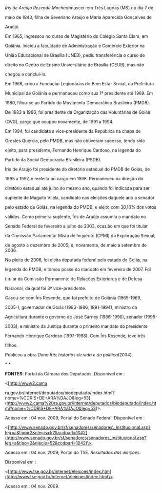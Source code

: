 

 



*Íris de Araújo Rezende Machado*nasceu em Três Lagoas (MS) no dia 7 de

maio de 1943, filha de Severiano Araújo e Maria Aparecida Gonçalves de

Araújo.



Em 1965, ingressou no curso de Magistério do Colégio Santa Clara, em

Goiânia. Iniciou a faculdade de Administração e Comércio Exterior na

União Educacional de Brasília (UNEB), pediu transferência o curso de

direito no Centro de Ensino Universitário de Brasília (CEUB), mas não

chegou a concluí-lo.



Em 1966, criou a Fundação Legionárias do Bem Estar Social, da Prefeitura

Municipal de Goiânia e permaneceu como sua 1ª presidente até 1969. Em

1980, filiou-se ao Partido do Movimento Democrático Brasileiro (PMDB).

De 1983 a 1986, foi presidente da Organização das Voluntárias de Goiás

(OVG), cargo que ocupou novamente, de 1991 a 1994.



Em 1994, foi candidata a vice-presidente da República na chapa de

Orestes Quércia, pelo PMDB, mas não obtiveram sucesso, tendo sido

eleito, para presidente, Fernando Henrique Cardoso, na legenda do

Partido da Social Democracia Brasileira (PSDB).



Íris de Araújo foi presidente do diretório estadual do PMDB de Goiás, de

1995 a 1997, e reeleita ao cargo em 1998. Permaneceu na direção do

diretório estadual até julho do mesmo ano, quando foi indicada para ser

suplente de Maguito Vilela, candidato nas eleições daquele ano a senador

pelo estado de Goiás, na legenda do PMDB, e eleito com 30,16% dos votos

válidos. Como primeira suplente, Íris de Araújo assumiu o mandato no

Senado Federal de fevereiro a julho de 2003, ocasião em que foi titular

da Comissão Parlamentar Mista de Inquérito (CPMI) da Exploração Sexual;

de agosto a dezembro de 2005; e, novamente, de maio a setembro de 2006.



No pleito de 2006, foi eleita deputada federal pelo estado de Goiás, na

legenda do PMDB, e tomou posse do mandato em fevereiro de 2007. Foi

titular da Comissão Permanente de Relações Exteriores e de Defesa

Nacional, da qual foi 3ª vice-presidente.



Casou-se com Íris Resende, que foi prefeito de Goiânia (1965-1969,

2005-), governador de Goiás (1983-1986, 1991-1994), ministro da

Agricultura durante o governo de José Sarney (1986-1990), senador (1995-

2003), e ministro da Justiça durante o primeiro mandato do presidente

Fernando Henrique Cardoso (1997-1998). Com Íris Resende, teve três

filhos.



Publicou a obra *Dona Íris: histórias de vida e da política*(2004).



* *



**FONTES**: Portal da Câmara dos Deputados. Disponível em :

\<[http://www2.cama

ra.gov.br/internet/deputados/biodeputado/index.html?nome=%CDRIS+DE+ARA%DAJO&leg=53](http://www2.cama%20ra.gov.br/internet/deputados/biodeputado/index.html?nome=%CDRIS+DE+ARA%DAJO&leg=53)\>.

Acesso em : 04 nov. 2009; Portal do Senado Federal. Disponível em :

\<[http://www.senado.gov.br/sf/senadores/senadores\_institucional.asp?leg=a&tipo=2&nlegis=52&codparl=1042](http://www.senado.gov.br/sf/senadores/senadores_institucional.asp?leg=a&tipo=2&nlegis=52&codparl=1042)\>.

Acesso em : 04 nov. 2009; Portal do TSE. *Resultados das* *eleições*.

Disponível em :

\<[http://www.tse.gov.br/internet/eleicoes/index.htm](http://www.tse.gov.br/internet/eleicoes/index.htm)\>.

Acesso em : 04 nov. 2009.



 



 



 

